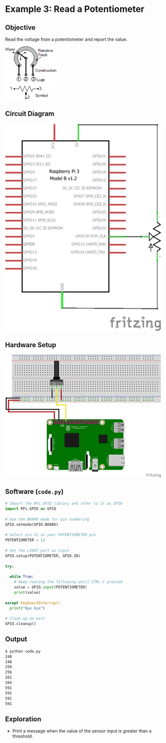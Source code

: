# Example 3: Read a Potentiometer

## Objective

Read the voltage from a potentiometer and report the value.

![Image of how a potentiometer works](potentiometer.gif)

## Circuit Diagram

![Image of circuit diagram](schem.png)

## Hardware Setup

![Image of hardware setup](bb.png)

## Software (`code.py`)

``` python
# Import the RPi.GPIO library and refer to it as GPIO
import RPi.GPIO as GPIO

# Use the BOARD mode for pin numbering
GPIO.setmode(GPIO.BOARD)

# Select pin 12 as your POTENTIOMETER pin
POTENTIOMETER = 12

# Set the LIGHT port as input
GPIO.setup(POTENTIOMETER, GPIO.IN)

try:

  while True:
    # Keep running the following until CTRL-C pressed
    value = GPIO.input(POTENTIOMETER)
    print(value)

except KeyboardInterrupt:
  print("Bye bye")

# Clean up on exit
GPIO.cleanup()
```

## Output

``` bash
$ python code.py
240
248
250
256
262
264
591
591
591
591
```

## Exploration

* Print a message when the value of the sensor input is greater than a threshold.
